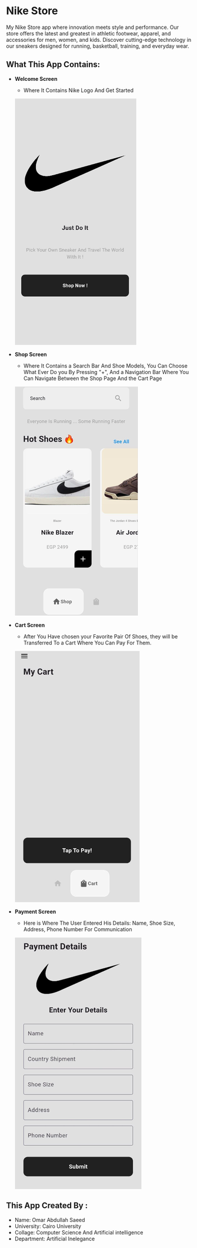# Nike Store

My Nike Store app where innovation meets style and performance. Our store offers the latest and greatest in athletic footwear, apparel, and accessories for men, women, and kids. Discover cutting-edge technology in our sneakers designed for running, basketball, training, and everyday wear.

## What This App Contains:

- **Welcome Screen**
    - Where It Contains Nike Logo And Get Started
  
    ![img_8.png](img_8.png)

- **Shop Screen**
    - Where It Contains a Search Bar And Shoe Models, You Can Choose What Ever Do you By Pressing "+", And a Navigation Bar Where You Can Navigate Between the Shop Page And the Cart Page

    ![img_9.png](img_9.png)

- **Cart Screen**
    - After You Have chosen your Favorite Pair Of Shoes, they will be Transferred To a Cart Where You Can Pay For Them.
  
    ![img_10.png](img_10.png)

- **Payment Screen**
    - Here is Where The User Entered His Details: Name, Shoe Size, Address, Phone Number For Communication
    
    ![img_11.png](img_11.png)

## This App Created By :
* Name: Omar Abdullah Saeed 
* University: Cairo University
* Collage: Computer Science And Artificial intelligence
* Department: Artificial Inelegance 
